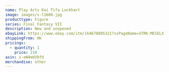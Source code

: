 ```yaml
---
name: Play Arts Kai Tifa Lockhart
image: images/s-l1600.jpg
producttype: Figure
series: Final Fantasy VII
description: New and unopened
ebayLink: https://www.ebay.com/itm/164670805321?ssPageName=STRK:MESELX:IT&_trksid=p3984.m1555.l2649
shippingFrom: HK
pricings:
  - quantity: 1
    price: 210
asin: s-eW4mUVDfd
merchandise: other
---
```

